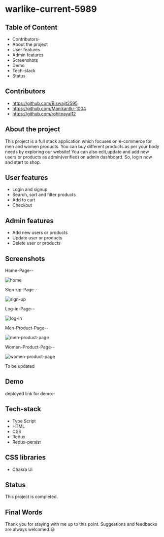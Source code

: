 # warlike-current-5989
## Table of Content

- Contributors-
- About the project
- User features
- Admin features
- Screenshots
- Demo
- Tech-stack
- Status

## Contributors
- https://github.com/Biswajit2595
- https://github.com/Manikantkr-1004
- https://github.com/rohitnayal12


## About the project

This project is a full stack application which focuses on e-commerce for men and women products. You can buy different products as per your body needs by exploring our website! You can also edit,update and add new users or products as admin(verified) on admin dashboard. So, login now  and start to shop.  

## User features
- Login and signup
- Search, sort and filter products
- Add to cart
- Checkout 

## Admin features
- Add new users or products
- Update user or products
- Delete user or products  

## Screenshots

Home-Page--

![home](https://github.com/Biswajit2595/warlike-current-5989/assets/119488668/f8eda93c-1fe4-4ed3-9c6f-3fc23a8ecdf6)

Sign-up-Page--

![sign-up](https://github.com/Biswajit2595/warlike-current-5989/assets/119488668/a140da8f-a981-4538-a3be-1a520a3e87e6)

Log-in-Page--

![log-in](https://github.com/Biswajit2595/warlike-current-5989/assets/119488668/f8045342-7616-4319-adc0-4eb75acc97c7)

Men-Product-Page--

![men-product-page](https://github.com/Biswajit2595/warlike-current-5989/assets/119488668/48e48da1-503f-48cd-b1c8-eb230bd75afc)

Women-Product-Page--

![women-product-page](https://github.com/Biswajit2595/warlike-current-5989/assets/119488668/707baae4-5e4b-45d2-ab80-5436594a4b6a)




To be updated
## Demo

deployed link for demo:-

## Tech-stack

- Type Script
- HTML
- CSS
- Redux
- Redux-persist


## CSS libraries
- Chakra Ui


## Status

This project is completed. 
## Final Words

Thank you for staying with me up to this point. Suggestions and feedbacks are always welcomed.😃
